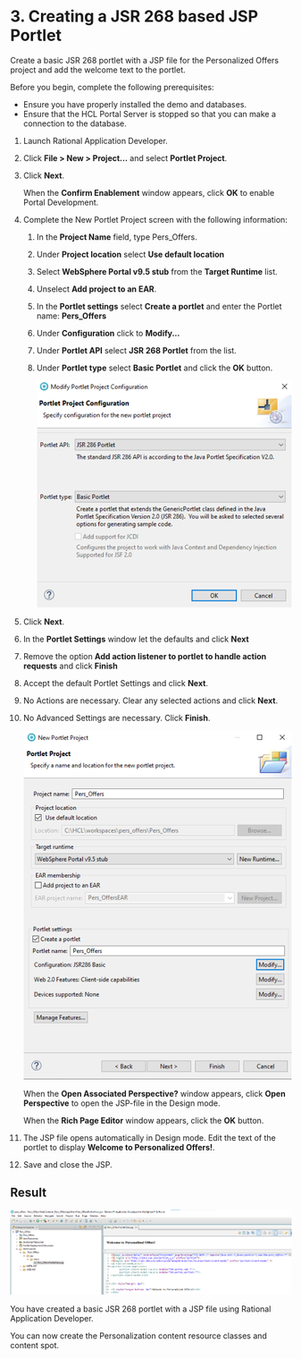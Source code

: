 # 3. Creating a JSR 268 based JSP Portlet  

Create a basic JSR 268 portlet with a JSP file for the Personalized Offers project and add the welcome text to the portlet.

Before you begin, complete the following prerequisites:

- Ensure you have properly installed the demo and databases.
- Ensure that the HCL Portal Server is stopped so that you can make a connection to the database.

1. Launch Rational Application Developer.

2. Click **File > New > Project...** and select **Portlet Project**.

3. Click **Next**.

   When the **Confirm Enablement** window appears, click **OK** to enable Portal Development.

4. Complete the New Portlet Project screen with the following information:

    1. In the **Project Name** field, type Pers\_Offers.

    2. Under **Project location** select **Use default location**

    3. Select **WebSphere Portal v9.5 stub** from the **Target Runtime** list.

    4. Unselect **Add project to an EAR**.

    5. In the **Portlet settings** select **Create a portlet** and enter the Portlet name: **Pers_Offers**  

    6. Under **Configuration** click to **Modify...**  

    7. Under **Portlet API** select **JSR 268 Portlet** from the list.

    8. Under **Portlet type** select **Basic Portlet** and click the **OK** button.

         ![Portlet Type](.\images\create_project_type_Pers_Offers.png)

5. Click **Next**.

6. In the **Portlet Settings** window let the defaults and click **Next**

7. Remove the option **Add action listener to portlet to handle action requests** and click **Finish**  

8. Accept the default Portlet Settings and click **Next**.

9. No Actions are necessary. Clear any selected actions and click **Next**.

10. No Advanced Settings are necessary. Click **Finish**.

    ![Create Project Pers_Offers](.\images\create_project_Pers_Offers.png)

    When the **Open Associated Perspective?** window appears, click **Open Perspective** to open the JSP-file in the Design mode.  

    When the **Rich Page Editor** window appears, click the **OK** button.  

11. The JSP file opens automatically in Design mode. Edit the text of the portlet to display **Welcome to Personalized Offers!**.

12. Save and close the JSP.

## Result

![Welcome JSP](.\images\Pers_Offers_Welcome_JSP.png)

You have created a basic JSR 268 portlet with a JSP file using Rational Application Developer.

You can now create the Personalization content resource classes and content spot.

